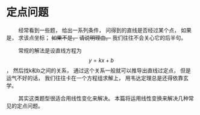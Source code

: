 # 定点问题

&emsp;&emsp;
经常看到一些题，
给出一系列条件，
问得到的直线是否经过某个点，
如果是，
求该点坐标；
~~如果不是，~~
~~请说明理由。~~
我们往往不会关心它的后半句。

&emsp;&emsp;
常规的解法是设直线方程为
$$y=kx+b$$
，
然后找k和b之间的关系，
通过这个关系一般就可以推导出直线过定点，
但是运气不好的话，
我们往往卡在一个方程组求解上，
用韦达定理总是还得依靠玄学。

&emsp;&emsp;
其实这类题型很适合用线性变化来解决。
本篇将运用线性变换来解决几种常见的定点问题。